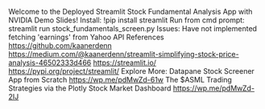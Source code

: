 Welcome to the Deployed Streamlit Stock Fundamental Analysis App with NVIDIA Demo Slides!
Install:
!pip install streamlit
Run from cmd prompt:
streamlit run stock_fundamentals_screen.py
Issues:
Have not implemented fetching 'earnings' from Yahoo API
References
https://github.com/kaanerdenn
https://medium.com/@kaanerdenn/streamlit-simplifying-stock-price-analysis-46502333d466
https://streamlit.io/
https://pypi.org/project/streamlit/
Explore More:
Datapane Stock Screener App from Scratch
https://wp.me/pdMwZd-61w
The $ASML Trading Strategies via the Plotly Stock Market Dashboard
https://wp.me/pdMwZd-2IJ
